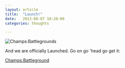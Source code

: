 ```yaml
---
layout: article
title:  "Launch!"
date:   2013-08-07 10:20:09
categories: thoughts

---
```


![Champs:Battlegrounds]({{edchao.github.io}}/assets/conquer.jpg)

And we are officially Launched.  Go on go 'head go get it:

[Champs:Battleground](https://itunes.apple.com/us/app/champs-battlegrounds/id647318651?mt=8)

